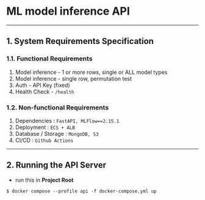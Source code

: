 # ML model inference API

---

## 1. System Requirements Specification

### 1.1. Functional Requirements

1. Model inference - 1 or more rows, single or ALL model types
2. Model inference - single row, permutation test
3. Auth - API Key (fixed)
4. Health Check - `/health`

### 1.2. Non-functional Requirements

1. Dependencies : `FastAPI, MLFlow==2.15.1`
2. Deployment : `ECS + ALB`
3. Database / Storage : `MongoDB, S3`
4. CI/CD : `Github Actions`

---

## 2. Running the API Server

-   run this in **Project Root**

```shell
$ docker compose --profile api -f docker-compose.yml up
```
